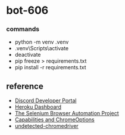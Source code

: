 # bot-606

### commands
- python -m venv .venv
- .venv\Scripts\activate
- deactivate
- pip freeze > requirements.txt
- pip install -r requirements.txt

## reference
- [Discord Developer Portal](https://discord.com/developers/applications)
- [Heroku Dashboard](https://dashboard.heroku.com/)
- [The Selenium Browser Automation Project](https://www.selenium.dev/documentation/)
- [Capabilities and ChromeOptions](https://developer.chrome.com/docs/chromedriver/capabilities)
- [undetected-chromedriver](https://pypi.org/project/undetected-chromedriver/)